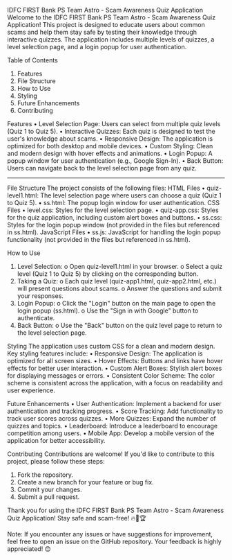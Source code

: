 IDFC FIRST Bank PS Team Astro - Scam Awareness Quiz Application
Welcome to the IDFC FIRST Bank PS Team Astro - Scam Awareness Quiz Application! This project is designed to educate users about common scams and help them stay safe by testing their knowledge 
through interactive quizzes. The application includes multiple levels of quizzes, a level selection page, and a login popup for user authentication.
 
Table of Contents
1.	Features
2.	File Structure
3.	How to Use
4.	Styling
5.	Future Enhancements
6.	Contributing
 
Features
•	Level Selection Page: Users can select from multiple quiz levels (Quiz 1 to Quiz 5).
•	Interactive Quizzes: Each quiz is designed to test the user's knowledge about scams.
•	Responsive Design: The application is optimized for both desktop and mobile devices.
•	Custom Styling: Clean and modern design with hover effects and animations.
•	Login Popup: A popup window for user authentication (e.g., Google Sign-In).
•	Back Button: Users can navigate back to the level selection page from any quiz.
________________________________________
File Structure
The project consists of the following files:
HTML Files
•	quiz-level1.html: The level selection page where users can choose a quiz (Quiz 1 to Quiz 5).
•	ss.html: The popup login window for user authentication.
CSS Files
•	level.css: Styles for the level selection page.
•	quiz-app.css: Styles for the quiz application, including custom alert boxes and buttons.
•	ss.css: Styles for the login popup window (not provided in the files but referenced in ss.html).
JavaScript Files
•	ss.js: JavaScript for handling the login popup functionality (not provided in the files but referenced in ss.html).
 
How to Use
1.	Level Selection:
o	Open quiz-level1.html in your browser.
o	Select a quiz level (Quiz 1 to Quiz 5) by clicking on the corresponding button.
2.	Taking a Quiz:
o	Each quiz level (quiz-app1.html, quiz-app2.html, etc.) will present questions about scams.
o	Answer the questions and submit your responses.
3.	Login Popup:
o	Click the "Login" button on the main page to open the login popup (ss.html).
o	Use the "Sign in with Google" button to authenticate.
4.	Back Button:
o	Use the "Back" button on the quiz level page to return to the level selection page.
 
Styling
The application uses custom CSS for a clean and modern design. Key styling features include:
•	Responsive Design: The application is optimized for all screen sizes.
•	Hover Effects: Buttons and links have hover effects for better user interaction.
•	Custom Alert Boxes: Stylish alert boxes for displaying messages or errors.
•	Consistent Color Scheme: The color scheme is consistent across the application, with a focus on readability and user experience.
 
Future Enhancements
•	User Authentication: Implement a backend for user authentication and tracking progress.
•	Score Tracking: Add functionality to track user scores across quizzes.
•	More Quizzes: Expand the number of quizzes and topics.
•	Leaderboard: Introduce a leaderboard to encourage competition among users.
•	Mobile App: Develop a mobile version of the application for better accessibility.
 
Contributing
Contributions are welcome! If you'd like to contribute to this project, please follow these steps:
1.	Fork the repository.
2.	Create a new branch for your feature or bug fix.
3.	Commit your changes.
4.	Submit a pull request.
 
Thank you for using the IDFC FIRST Bank PS Team Astro - Scam Awareness Quiz Application! Stay safe and scam-free! 🔥🎯🏆
 
Note:
If you encounter any issues or have suggestions for improvement, feel free to open an issue on the GitHub repository. Your feedback is highly appreciated! 😊

